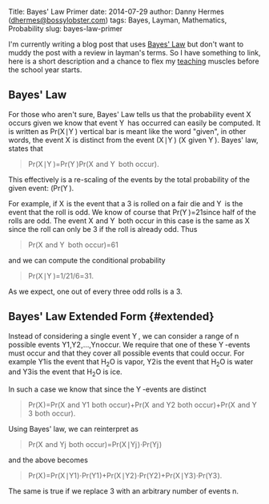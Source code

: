 Title: Bayes' Law Primer
date: 2014-07-29
author: Danny Hermes (dhermes@bossylobster.com)
tags: Bayes, Layman, Mathematics, Probability
slug: bayes-law-primer

I'm currently writing a blog post that uses
[Bayes' Law](http://en.wikipedia.org/wiki/Bayes%27_law)
but don't want to muddy the post with a review in layman's terms. So
I have something to link, here is a short description and a chance to flex my
[teaching](http://math.berkeley.edu/~dhermes/) muscles before the school
year starts.

Bayes' Law
----------

For those who aren't sure, Bayes' Law tells us that the probability
event
<span class="katex"><span class="katex-inner"><span class="strut" style="height:0.68333em;"></span><span class="strut bottom" style="height:0.68333em;vertical-align:0em;"></span><span class="base textstyle uncramped"><span class="mord mathit" style="margin-right:0.07847em;">X</span></span></span></span>
occurs given we know that event
<span class="katex"><span class="katex-inner"><span class="strut" style="height:0.68333em;"></span><span class="strut bottom" style="height:0.68333em;vertical-align:0em;"></span><span class="base textstyle uncramped"><span class="mord mathit" style="margin-right:0.22222em;">Y</span></span></span></span>
has occurred can
easily be computed. It is written as
<span class="katex"><span class="katex-inner"><span class="strut" style="height:0.75em;"></span><span class="strut bottom" style="height:1em;vertical-align:-0.25em;"></span><span class="base textstyle uncramped"><span class="text mord textstyle uncramped"><span class="mord">P</span><span class="mord">r</span></span><span class="mopen">(</span><span class="mord mathit" style="margin-right:0.07847em;">X</span><span class="mord mspace thinspace"></span><span class="mord">&#8739;</span><span class="mord mspace thinspace"></span><span class="mord mathit" style="margin-right:0.22222em;">Y</span><span class="mclose">)</span></span></span></span>
vertical bar is meant like the word "given", in other words, the event
<span class="katex"><span class="katex-inner"><span class="strut" style="height:0.68333em;"></span><span class="strut bottom" style="height:0.68333em;vertical-align:0em;"></span><span class="base textstyle uncramped"><span class="mord mathit" style="margin-right:0.07847em;">X</span></span></span></span>
is distinct from the event
<span class="katex"><span class="katex-inner"><span class="strut" style="height:0.75em;"></span><span class="strut bottom" style="height:1em;vertical-align:-0.25em;"></span><span class="base textstyle uncramped"><span class="mopen">(</span><span class="mord mathit" style="margin-right:0.07847em;">X</span><span class="mord mspace thinspace"></span><span class="mord">&#8739;</span><span class="mord mspace thinspace"></span><span class="mord mathit" style="margin-right:0.22222em;">Y</span><span class="mclose">)</span></span></span></span>
(<span class="katex"><span class="katex-inner"><span class="strut" style="height:0.68333em;"></span><span class="strut bottom" style="height:0.68333em;vertical-align:0em;"></span><span class="base textstyle uncramped"><span class="mord mathit" style="margin-right:0.07847em;">X</span></span></span></span> given <span class="katex"><span class="katex-inner"><span class="strut" style="height:0.68333em;"></span><span class="strut bottom" style="height:0.68333em;vertical-align:0em;"></span><span class="base textstyle uncramped"><span class="mord mathit" style="margin-right:0.22222em;">Y</span></span></span></span>).
Bayes' law, states that

<div class="katex-elt"><blockquote>
<span class="katex"><span class="katex-inner"><span class="strut" style="height:1.01em;"></span><span class="strut bottom" style="height:1.53em;vertical-align:-0.52em;"></span><span class="base textstyle uncramped"><span class="text mord textstyle uncramped"><span class="mord">P</span><span class="mord">r</span></span><span class="mopen">(</span><span class="mord mathit" style="margin-right:0.07847em;">X</span><span class="mord mspace thinspace"></span><span class="mord">&#8739;</span><span class="mord mspace thinspace"></span><span class="mord mathit" style="margin-right:0.22222em;">Y</span><span class="mclose">)</span><span class="mrel">=</span><span class="minner reset-textstyle textstyle uncramped"><span class="mfrac"><span class="vlist"><span style="top:0.34500000000000003em;"><span class="fontsize-ensurer reset-size5 size5"><span style="font-size:0em;">&#8203;</span></span><span class="reset-textstyle scriptstyle cramped"><span class="mord scriptstyle cramped"><span class="text mord scriptstyle cramped"><span class="mord">P</span><span class="mord">r</span></span><span class="mopen">(</span><span class="mord mathit" style="margin-right:0.22222em;">Y</span><span class="mclose">)</span></span></span></span><span style="top:-0.22999999999999998em;"><span class="fontsize-ensurer reset-size5 size5"><span style="font-size:0em;">&#8203;</span></span><span class="reset-textstyle textstyle uncramped frac-line"></span></span><span style="top:-0.485em;"><span class="fontsize-ensurer reset-size5 size5"><span style="font-size:0em;">&#8203;</span></span><span class="reset-textstyle scriptstyle uncramped"><span class="mord scriptstyle uncramped"><span class="text mord scriptstyle uncramped"><span class="mord">P</span><span class="mord">r</span></span><span class="mopen">(</span><span class="mord mathit" style="margin-right:0.07847em;">X</span><span class="text mord scriptstyle uncramped"><span class="mord mspace">&#0160;</span><span class="mord">a</span><span class="mord">n</span><span class="mord">d</span><span class="mord mspace">&#0160;</span></span><span class="mord mathit" style="margin-right:0.22222em;">Y</span><span class="text mord scriptstyle uncramped"><span class="mord mspace">&#0160;</span><span class="mord">b</span><span class="mord">o</span><span class="mord">t</span><span class="mord">h</span><span class="mord mspace">&#0160;</span><span class="mord">o</span><span class="mord">c</span><span class="mord">c</span><span class="mord">u</span><span class="mord">r</span></span><span class="mclose">)</span></span></span></span><span class="baseline-fix"><span class="fontsize-ensurer reset-size5 size5"><span style="font-size:0em;">&#8203;</span></span>&#8203;</span></span></span></span><span class="mord">.</span></span></span></span>
</blockquote></div>

This effectively is a re-scaling of the events by the total probability
of the given event:
(<span class="katex"><span class="katex-inner"><span class="strut" style="height:0.75em;"></span><span class="strut bottom" style="height:1em;vertical-align:-0.25em;"></span><span class="base textstyle uncramped"><span class="text mord textstyle uncramped"><span class="mord">P</span><span class="mord">r</span></span><span class="mopen">(</span><span class="mord mathit" style="margin-right:0.22222em;">Y</span><span class="mclose">)</span></span></span></span>.

For example, if <span class="katex"><span class="katex-inner"><span class="strut" style="height:0.68333em;"></span><span class="strut bottom" style="height:0.68333em;vertical-align:0em;"></span><span class="base textstyle uncramped"><span class="mord mathit" style="margin-right:0.07847em;">X</span></span></span></span> is the event that a <span class="katex"><span class="katex-inner"><span class="strut" style="height:0.64444em;"></span><span class="strut bottom" style="height:0.64444em;vertical-align:0em;"></span><span class="base textstyle uncramped"><span class="mord">3</span></span></span></span>
is rolled on a fair die and <span class="katex"><span class="katex-inner"><span class="strut" style="height:0.68333em;"></span><span class="strut bottom" style="height:0.68333em;vertical-align:0em;"></span><span class="base textstyle uncramped"><span class="mord mathit" style="margin-right:0.22222em;">Y</span></span></span></span> is the event that the roll
is odd. We know of course that
<span class="katex"><span class="katex-inner"><span class="strut" style="height:0.845108em;"></span><span class="strut bottom" style="height:1.190108em;vertical-align:-0.345em;"></span><span class="base textstyle uncramped"><span class="text mord textstyle uncramped"><span class="mord">P</span><span class="mord">r</span></span><span class="mopen">(</span><span class="mord mathit" style="margin-right:0.22222em;">Y</span><span class="mclose">)</span><span class="mrel">=</span><span class="minner reset-textstyle textstyle uncramped"><span class="mfrac"><span class="vlist"><span style="top:0.345em;"><span class="fontsize-ensurer reset-size5 size5"><span style="font-size:0em;">&#8203;</span></span><span class="reset-textstyle scriptstyle cramped"><span class="mord scriptstyle cramped"><span class="mord">2</span></span></span></span><span style="top:-0.22999999999999998em;"><span class="fontsize-ensurer reset-size5 size5"><span style="font-size:0em;">&#8203;</span></span><span class="reset-textstyle textstyle uncramped frac-line"></span></span><span style="top:-0.394em;"><span class="fontsize-ensurer reset-size5 size5"><span style="font-size:0em;">&#8203;</span></span><span class="reset-textstyle scriptstyle uncramped"><span class="mord scriptstyle uncramped"><span class="mord">1</span></span></span></span><span class="baseline-fix"><span class="fontsize-ensurer reset-size5 size5"><span style="font-size:0em;">&#8203;</span></span>&#8203;</span></span></span></span></span></span></span>
since half of the rolls are odd. The event
<span class="katex"><span class="katex-inner"><span class="strut" style="height:0.69444em;"></span><span class="strut bottom" style="height:0.69444em;vertical-align:0em;"></span><span class="base textstyle uncramped"><span class="mord mathit" style="margin-right:0.07847em;">X</span><span class="text mord textstyle uncramped"><span class="mord mspace">&#0160;</span><span class="mord">a</span><span class="mord">n</span><span class="mord">d</span><span class="mord mspace">&#0160;</span></span><span class="mord mathit" style="margin-right:0.22222em;">Y</span><span class="text mord textstyle uncramped"><span class="mord mspace">&#0160;</span><span class="mord">b</span><span class="mord">o</span><span class="mord">t</span><span class="mord">h</span><span class="mord mspace">&#0160;</span><span class="mord">o</span><span class="mord">c</span><span class="mord">c</span><span class="mord">u</span><span class="mord">r</span></span></span></span></span>
in this case is the same as <span class="katex"><span class="katex-inner"><span class="strut" style="height:0.68333em;"></span><span class="strut bottom" style="height:0.68333em;vertical-align:0em;"></span><span class="base textstyle uncramped"><span class="mord mathit" style="margin-right:0.07847em;">X</span></span></span></span> since the roll can only be
<span class="katex"><span class="katex-inner"><span class="strut" style="height:0.64444em;"></span><span class="strut bottom" style="height:0.64444em;vertical-align:0em;"></span><span class="base textstyle uncramped"><span class="mord">3</span></span></span></span> if the roll is already odd. Thus

<div class="katex-elt"><blockquote>
<span class="katex"><span class="katex-inner"><span class="strut" style="height:0.845108em;"></span><span class="strut bottom" style="height:1.190108em;vertical-align:-0.345em;"></span><span class="base textstyle uncramped"><span class="text mord textstyle uncramped"><span class="mord">P</span><span class="mord">r</span></span><span class="mopen">(</span><span class="mord mathit" style="margin-right:0.07847em;">X</span><span class="text mord textstyle uncramped"><span class="mord mspace">&#0160;</span><span class="mord">a</span><span class="mord">n</span><span class="mord">d</span><span class="mord mspace">&#0160;</span></span><span class="mord mathit" style="margin-right:0.22222em;">Y</span><span class="text mord textstyle uncramped"><span class="mord mspace">&#0160;</span><span class="mord">b</span><span class="mord">o</span><span class="mord">t</span><span class="mord">h</span><span class="mord mspace">&#0160;</span><span class="mord">o</span><span class="mord">c</span><span class="mord">c</span><span class="mord">u</span><span class="mord">r</span></span><span class="mclose">)</span><span class="mrel">=</span><span class="minner reset-textstyle textstyle uncramped"><span class="mfrac"><span class="vlist"><span style="top:0.345em;"><span class="fontsize-ensurer reset-size5 size5"><span style="font-size:0em;">&#8203;</span></span><span class="reset-textstyle scriptstyle cramped"><span class="mord scriptstyle cramped"><span class="mord">6</span></span></span></span><span style="top:-0.22999999999999998em;"><span class="fontsize-ensurer reset-size5 size5"><span style="font-size:0em;">&#8203;</span></span><span class="reset-textstyle textstyle uncramped frac-line"></span></span><span style="top:-0.394em;"><span class="fontsize-ensurer reset-size5 size5"><span style="font-size:0em;">&#8203;</span></span><span class="reset-textstyle scriptstyle uncramped"><span class="mord scriptstyle uncramped"><span class="mord">1</span></span></span></span><span class="baseline-fix"><span class="fontsize-ensurer reset-size5 size5"><span style="font-size:0em;">&#8203;</span></span>&#8203;</span></span></span></span></span></span></span>
</blockquote></div>

and we can compute the conditional probability
<div class="katex-elt"><blockquote>
<span class="katex"><span class="katex-inner"><span class="strut" style="height:1.01em;"></span><span class="strut bottom" style="height:1.53em;vertical-align:-0.52em;"></span><span class="base textstyle uncramped"><span class="text mord textstyle uncramped"><span class="mord">P</span><span class="mord">r</span></span><span class="mopen">(</span><span class="mord mathit" style="margin-right:0.07847em;">X</span><span class="mord mspace thinspace"></span><span class="mord">&#8739;</span><span class="mord mspace thinspace"></span><span class="mord mathit" style="margin-right:0.22222em;">Y</span><span class="mclose">)</span><span class="mrel">=</span><span class="minner reset-textstyle textstyle uncramped"><span class="mfrac"><span class="vlist"><span style="top:0.34500000000000003em;"><span class="fontsize-ensurer reset-size5 size5"><span style="font-size:0em;">&#8203;</span></span><span class="reset-textstyle scriptstyle cramped"><span class="mord scriptstyle cramped"><span class="mord">1</span><span class="mord">/</span><span class="mord">2</span></span></span></span><span style="top:-0.22999999999999998em;"><span class="fontsize-ensurer reset-size5 size5"><span style="font-size:0em;">&#8203;</span></span><span class="reset-textstyle textstyle uncramped frac-line"></span></span><span style="top:-0.485em;"><span class="fontsize-ensurer reset-size5 size5"><span style="font-size:0em;">&#8203;</span></span><span class="reset-textstyle scriptstyle uncramped"><span class="mord scriptstyle uncramped"><span class="mord">1</span><span class="mord">/</span><span class="mord">6</span></span></span></span><span class="baseline-fix"><span class="fontsize-ensurer reset-size5 size5"><span style="font-size:0em;">&#8203;</span></span>&#8203;</span></span></span></span><span class="mrel">=</span><span class="minner reset-textstyle textstyle uncramped"><span class="mfrac"><span class="vlist"><span style="top:0.345em;"><span class="fontsize-ensurer reset-size5 size5"><span style="font-size:0em;">&#8203;</span></span><span class="reset-textstyle scriptstyle cramped"><span class="mord scriptstyle cramped"><span class="mord">3</span></span></span></span><span style="top:-0.22999999999999998em;"><span class="fontsize-ensurer reset-size5 size5"><span style="font-size:0em;">&#8203;</span></span><span class="reset-textstyle textstyle uncramped frac-line"></span></span><span style="top:-0.394em;"><span class="fontsize-ensurer reset-size5 size5"><span style="font-size:0em;">&#8203;</span></span><span class="reset-textstyle scriptstyle uncramped"><span class="mord scriptstyle uncramped"><span class="mord">1</span></span></span></span><span class="baseline-fix"><span class="fontsize-ensurer reset-size5 size5"><span style="font-size:0em;">&#8203;</span></span>&#8203;</span></span></span></span><span class="mord">.</span></span></span></span>
</blockquote></div>

As we expect, one out of every three odd rolls is a <span class="katex"><span class="katex-inner"><span class="strut" style="height:0.64444em;"></span><span class="strut bottom" style="height:0.64444em;vertical-align:0em;"></span><span class="base textstyle uncramped"><span class="mord">3</span></span></span></span>.

Bayes' Law Extended Form {#extended}
--------------------------------------------

Instead of considering a single event <span class="katex"><span class="katex-inner"><span class="strut" style="height:0.68333em;"></span><span class="strut bottom" style="height:0.68333em;vertical-align:0em;"></span><span class="base textstyle uncramped"><span class="mord mathit" style="margin-right:0.22222em;">Y</span></span></span></span>, we can consider
a range of <span class="katex"><span class="katex-inner"><span class="strut" style="height:0.43056em;"></span><span class="strut bottom" style="height:0.43056em;vertical-align:0em;"></span><span class="base textstyle uncramped"><span class="mord mathit">n</span></span></span></span> possible events
<span class="katex"><span class="katex-inner"><span class="strut" style="height:0.68333em;"></span><span class="strut bottom" style="height:0.8777699999999999em;vertical-align:-0.19444em;"></span><span class="base textstyle uncramped"><span class="mord"><span class="mord mathit" style="margin-right:0.22222em;">Y</span><span class="vlist"><span style="top:0.15em;margin-right:0.05em;margin-left:-0.22222em;"><span class="fontsize-ensurer reset-size5 size5"><span style="font-size:0em;">&#8203;</span></span><span class="reset-textstyle scriptstyle cramped"><span class="mord">1</span></span></span><span class="baseline-fix"><span class="fontsize-ensurer reset-size5 size5"><span style="font-size:0em;">&#8203;</span></span>&#8203;</span></span></span><span class="mpunct">,</span><span class="mord"><span class="mord mathit" style="margin-right:0.22222em;">Y</span><span class="vlist"><span style="top:0.15em;margin-right:0.05em;margin-left:-0.22222em;"><span class="fontsize-ensurer reset-size5 size5"><span style="font-size:0em;">&#8203;</span></span><span class="reset-textstyle scriptstyle cramped"><span class="mord">2</span></span></span><span class="baseline-fix"><span class="fontsize-ensurer reset-size5 size5"><span style="font-size:0em;">&#8203;</span></span>&#8203;</span></span></span><span class="mpunct">,</span><span class="mpunct">&#8230;</span><span class="mpunct">,</span><span class="mord"><span class="mord mathit" style="margin-right:0.22222em;">Y</span><span class="vlist"><span style="top:0.15em;margin-right:0.05em;margin-left:-0.22222em;"><span class="fontsize-ensurer reset-size5 size5"><span style="font-size:0em;">&#8203;</span></span><span class="reset-textstyle scriptstyle cramped"><span class="mord mathit">n</span></span></span><span class="baseline-fix"><span class="fontsize-ensurer reset-size5 size5"><span style="font-size:0em;">&#8203;</span></span>&#8203;</span></span></span></span></span></span>
occur. We require that one of these <span class="katex"><span class="katex-inner"><span class="strut" style="height:0.68333em;"></span><span class="strut bottom" style="height:0.68333em;vertical-align:0em;"></span><span class="base textstyle uncramped"><span class="mord mathit" style="margin-right:0.22222em;">Y</span></span></span></span>-events must occur
and that they cover all possible events that could occur. For example
<span class="katex"><span class="katex-inner"><span class="strut" style="height:0.68333em;"></span><span class="strut bottom" style="height:0.83333em;vertical-align:-0.15em;"></span><span class="base textstyle uncramped"><span class="mord"><span class="mord mathit" style="margin-right:0.22222em;">Y</span><span class="vlist"><span style="top:0.15em;margin-right:0.05em;margin-left:-0.22222em;"><span class="fontsize-ensurer reset-size5 size5"><span style="font-size:0em;">&#8203;</span></span><span class="reset-textstyle scriptstyle cramped"><span class="mord">1</span></span></span><span class="baseline-fix"><span class="fontsize-ensurer reset-size5 size5"><span style="font-size:0em;">&#8203;</span></span>&#8203;</span></span></span></span></span></span> is the event that H<sub>2</sub>O is vapor,
<span class="katex"><span class="katex-inner"><span class="strut" style="height:0.68333em;"></span><span class="strut bottom" style="height:0.83333em;vertical-align:-0.15em;"></span><span class="base textstyle uncramped"><span class="mord"><span class="mord mathit" style="margin-right:0.22222em;">Y</span><span class="vlist"><span style="top:0.15em;margin-right:0.05em;margin-left:-0.22222em;"><span class="fontsize-ensurer reset-size5 size5"><span style="font-size:0em;">&#8203;</span></span><span class="reset-textstyle scriptstyle cramped"><span class="mord">2</span></span></span><span class="baseline-fix"><span class="fontsize-ensurer reset-size5 size5"><span style="font-size:0em;">&#8203;</span></span>&#8203;</span></span></span></span></span></span> is the event that H<sub>2</sub>O is water and
<span class="katex"><span class="katex-inner"><span class="strut" style="height:0.68333em;"></span><span class="strut bottom" style="height:0.83333em;vertical-align:-0.15em;"></span><span class="base textstyle uncramped"><span class="mord"><span class="mord mathit" style="margin-right:0.22222em;">Y</span><span class="vlist"><span style="top:0.15em;margin-right:0.05em;margin-left:-0.22222em;"><span class="fontsize-ensurer reset-size5 size5"><span style="font-size:0em;">&#8203;</span></span><span class="reset-textstyle scriptstyle cramped"><span class="mord">3</span></span></span><span class="baseline-fix"><span class="fontsize-ensurer reset-size5 size5"><span style="font-size:0em;">&#8203;</span></span>&#8203;</span></span></span></span></span></span> is the event that H<sub>2</sub>O is ice.

In such a case we know that since the <span class="katex"><span class="katex-inner"><span class="strut" style="height:0.68333em;"></span><span class="strut bottom" style="height:0.68333em;vertical-align:0em;"></span><span class="base textstyle uncramped"><span class="mord mathit" style="margin-right:0.22222em;">Y</span></span></span></span>-events are distinct

<div class="katex-elt"><blockquote>
<span class="katex"><span class="katex-inner"><span class="strut" style="height:0.75em;"></span><span class="strut bottom" style="height:1em;vertical-align:-0.25em;"></span><span class="base textstyle uncramped"><span class="text mord textstyle uncramped"><span class="mord">P</span><span class="mord">r</span></span><span class="mopen">(</span><span class="mord mathit" style="margin-right:0.07847em;">X</span><span class="mclose">)</span><span class="mrel">=</span><span class="text mord textstyle uncramped"><span class="mord">P</span><span class="mord">r</span></span><span class="mopen">(</span><span class="mord mathit" style="margin-right:0.07847em;">X</span><span class="text mord textstyle uncramped"><span class="mord mspace">&#0160;</span><span class="mord">a</span><span class="mord">n</span><span class="mord">d</span><span class="mord mspace">&#0160;</span></span><span class="mord"><span class="mord mathit" style="margin-right:0.22222em;">Y</span><span class="vlist"><span style="top:0.15em;margin-right:0.05em;margin-left:-0.22222em;"><span class="fontsize-ensurer reset-size5 size5"><span style="font-size:0em;">&#8203;</span></span><span class="reset-textstyle scriptstyle cramped"><span class="mord">1</span></span></span><span class="baseline-fix"><span class="fontsize-ensurer reset-size5 size5"><span style="font-size:0em;">&#8203;</span></span>&#8203;</span></span></span><span class="text mord textstyle uncramped"><span class="mord mspace">&#0160;</span><span class="mord">b</span><span class="mord">o</span><span class="mord">t</span><span class="mord">h</span><span class="mord mspace">&#0160;</span><span class="mord">o</span><span class="mord">c</span><span class="mord">c</span><span class="mord">u</span><span class="mord">r</span></span><span class="mclose">)</span><span class="mbin">+</span><span class="text mord textstyle uncramped"><span class="mord">P</span><span class="mord">r</span></span><span class="mopen">(</span><span class="mord mathit" style="margin-right:0.07847em;">X</span><span class="text mord textstyle uncramped"><span class="mord mspace">&#0160;</span><span class="mord">a</span><span class="mord">n</span><span class="mord">d</span><span class="mord mspace">&#0160;</span></span><span class="mord"><span class="mord mathit" style="margin-right:0.22222em;">Y</span><span class="vlist"><span style="top:0.15em;margin-right:0.05em;margin-left:-0.22222em;"><span class="fontsize-ensurer reset-size5 size5"><span style="font-size:0em;">&#8203;</span></span><span class="reset-textstyle scriptstyle cramped"><span class="mord">2</span></span></span><span class="baseline-fix"><span class="fontsize-ensurer reset-size5 size5"><span style="font-size:0em;">&#8203;</span></span>&#8203;</span></span></span><span class="text mord textstyle uncramped"><span class="mord mspace">&#0160;</span><span class="mord">b</span><span class="mord">o</span><span class="mord">t</span><span class="mord">h</span><span class="mord mspace">&#0160;</span><span class="mord">o</span><span class="mord">c</span><span class="mord">c</span><span class="mord">u</span><span class="mord">r</span></span><span class="mclose">)</span><span class="mbin">+</span><span class="text mord textstyle uncramped"><span class="mord">P</span><span class="mord">r</span></span><span class="mopen">(</span><span class="mord mathit" style="margin-right:0.07847em;">X</span><span class="text mord textstyle uncramped"><span class="mord mspace">&#0160;</span><span class="mord">a</span><span class="mord">n</span><span class="mord">d</span><span class="mord mspace">&#0160;</span></span><span class="mord"><span class="mord mathit" style="margin-right:0.22222em;">Y</span><span class="vlist"><span style="top:0.15em;margin-right:0.05em;margin-left:-0.22222em;"><span class="fontsize-ensurer reset-size5 size5"><span style="font-size:0em;">&#8203;</span></span><span class="reset-textstyle scriptstyle cramped"><span class="mord">3</span></span></span><span class="baseline-fix"><span class="fontsize-ensurer reset-size5 size5"><span style="font-size:0em;">&#8203;</span></span>&#8203;</span></span></span><span class="text mord textstyle uncramped"><span class="mord mspace">&#0160;</span><span class="mord">b</span><span class="mord">o</span><span class="mord">t</span><span class="mord">h</span><span class="mord mspace">&#0160;</span><span class="mord">o</span><span class="mord">c</span><span class="mord">c</span><span class="mord">u</span><span class="mord">r</span></span><span class="mclose">)</span><span class="mord">.</span></span></span></span>
</blockquote></div>

Using Bayes' law, we can reinterpret as

<div class="katex-elt"><blockquote>
<span class="katex"><span class="katex-inner"><span class="strut" style="height:0.75em;"></span><span class="strut bottom" style="height:1.036108em;vertical-align:-0.286108em;"></span><span class="base textstyle uncramped"><span class="text mord textstyle uncramped"><span class="mord">P</span><span class="mord">r</span></span><span class="mopen">(</span><span class="mord mathit" style="margin-right:0.07847em;">X</span><span class="text mord textstyle uncramped"><span class="mord mspace">&#0160;</span><span class="mord">a</span><span class="mord">n</span><span class="mord">d</span><span class="mord mspace">&#0160;</span></span><span class="mord"><span class="mord mathit" style="margin-right:0.22222em;">Y</span><span class="vlist"><span style="top:0.15em;margin-right:0.05em;margin-left:-0.22222em;"><span class="fontsize-ensurer reset-size5 size5"><span style="font-size:0em;">&#8203;</span></span><span class="reset-textstyle scriptstyle cramped"><span class="mord mathit" style="margin-right:0.05724em;">j</span></span></span><span class="baseline-fix"><span class="fontsize-ensurer reset-size5 size5"><span style="font-size:0em;">&#8203;</span></span>&#8203;</span></span></span><span class="text mord textstyle uncramped"><span class="mord mspace">&#0160;</span><span class="mord">b</span><span class="mord">o</span><span class="mord">t</span><span class="mord">h</span><span class="mord mspace">&#0160;</span><span class="mord">o</span><span class="mord">c</span><span class="mord">c</span><span class="mord">u</span><span class="mord">r</span></span><span class="mclose">)</span><span class="mrel">=</span><span class="text mord textstyle uncramped"><span class="mord">P</span><span class="mord">r</span></span><span class="mopen">(</span><span class="mord mathit" style="margin-right:0.07847em;">X</span><span class="mord mspace thinspace"></span><span class="mord">&#8739;</span><span class="mord mspace thinspace"></span><span class="mord"><span class="mord mathit" style="margin-right:0.22222em;">Y</span><span class="vlist"><span style="top:0.15em;margin-right:0.05em;margin-left:-0.22222em;"><span class="fontsize-ensurer reset-size5 size5"><span style="font-size:0em;">&#8203;</span></span><span class="reset-textstyle scriptstyle cramped"><span class="mord mathit" style="margin-right:0.05724em;">j</span></span></span><span class="baseline-fix"><span class="fontsize-ensurer reset-size5 size5"><span style="font-size:0em;">&#8203;</span></span>&#8203;</span></span></span><span class="mclose">)</span><span class="mbin">&#8901;</span><span class="text mord textstyle uncramped"><span class="mord">P</span><span class="mord">r</span></span><span class="mopen">(</span><span class="mord"><span class="mord mathit" style="margin-right:0.22222em;">Y</span><span class="vlist"><span style="top:0.15em;margin-right:0.05em;margin-left:-0.22222em;"><span class="fontsize-ensurer reset-size5 size5"><span style="font-size:0em;">&#8203;</span></span><span class="reset-textstyle scriptstyle cramped"><span class="mord mathit" style="margin-right:0.05724em;">j</span></span></span><span class="baseline-fix"><span class="fontsize-ensurer reset-size5 size5"><span style="font-size:0em;">&#8203;</span></span>&#8203;</span></span></span><span class="mclose">)</span></span></span></span>
</blockquote></div>

and the above becomes

<div class="katex-elt"><blockquote>
<span class="katex"><span class="katex-inner"><span class="strut" style="height:0.75em;"></span><span class="strut bottom" style="height:1em;vertical-align:-0.25em;"></span><span class="base textstyle uncramped"><span class="text mord textstyle uncramped"><span class="mord">P</span><span class="mord">r</span></span><span class="mopen">(</span><span class="mord mathit" style="margin-right:0.07847em;">X</span><span class="mclose">)</span><span class="mrel">=</span><span class="text mord textstyle uncramped"><span class="mord">P</span><span class="mord">r</span></span><span class="mopen">(</span><span class="mord mathit" style="margin-right:0.07847em;">X</span><span class="mord mspace thinspace"></span><span class="mord">&#8739;</span><span class="mord mspace thinspace"></span><span class="mord"><span class="mord mathit" style="margin-right:0.22222em;">Y</span><span class="vlist"><span style="top:0.15em;margin-right:0.05em;margin-left:-0.22222em;"><span class="fontsize-ensurer reset-size5 size5"><span style="font-size:0em;">&#8203;</span></span><span class="reset-textstyle scriptstyle cramped"><span class="mord">1</span></span></span><span class="baseline-fix"><span class="fontsize-ensurer reset-size5 size5"><span style="font-size:0em;">&#8203;</span></span>&#8203;</span></span></span><span class="mclose">)</span><span class="mbin">&#8901;</span><span class="text mord textstyle uncramped"><span class="mord">P</span><span class="mord">r</span></span><span class="mopen">(</span><span class="mord"><span class="mord mathit" style="margin-right:0.22222em;">Y</span><span class="vlist"><span style="top:0.15em;margin-right:0.05em;margin-left:-0.22222em;"><span class="fontsize-ensurer reset-size5 size5"><span style="font-size:0em;">&#8203;</span></span><span class="reset-textstyle scriptstyle cramped"><span class="mord">1</span></span></span><span class="baseline-fix"><span class="fontsize-ensurer reset-size5 size5"><span style="font-size:0em;">&#8203;</span></span>&#8203;</span></span></span><span class="mclose">)</span><span class="mbin">+</span><span class="text mord textstyle uncramped"><span class="mord">P</span><span class="mord">r</span></span><span class="mopen">(</span><span class="mord mathit" style="margin-right:0.07847em;">X</span><span class="mord mspace thinspace"></span><span class="mord">&#8739;</span><span class="mord mspace thinspace"></span><span class="mord"><span class="mord mathit" style="margin-right:0.22222em;">Y</span><span class="vlist"><span style="top:0.15em;margin-right:0.05em;margin-left:-0.22222em;"><span class="fontsize-ensurer reset-size5 size5"><span style="font-size:0em;">&#8203;</span></span><span class="reset-textstyle scriptstyle cramped"><span class="mord">2</span></span></span><span class="baseline-fix"><span class="fontsize-ensurer reset-size5 size5"><span style="font-size:0em;">&#8203;</span></span>&#8203;</span></span></span><span class="mclose">)</span><span class="mbin">&#8901;</span><span class="text mord textstyle uncramped"><span class="mord">P</span><span class="mord">r</span></span><span class="mopen">(</span><span class="mord"><span class="mord mathit" style="margin-right:0.22222em;">Y</span><span class="vlist"><span style="top:0.15em;margin-right:0.05em;margin-left:-0.22222em;"><span class="fontsize-ensurer reset-size5 size5"><span style="font-size:0em;">&#8203;</span></span><span class="reset-textstyle scriptstyle cramped"><span class="mord">2</span></span></span><span class="baseline-fix"><span class="fontsize-ensurer reset-size5 size5"><span style="font-size:0em;">&#8203;</span></span>&#8203;</span></span></span><span class="mclose">)</span><span class="mbin">+</span><span class="text mord textstyle uncramped"><span class="mord">P</span><span class="mord">r</span></span><span class="mopen">(</span><span class="mord mathit" style="margin-right:0.07847em;">X</span><span class="mord mspace thinspace"></span><span class="mord">&#8739;</span><span class="mord mspace thinspace"></span><span class="mord"><span class="mord mathit" style="margin-right:0.22222em;">Y</span><span class="vlist"><span style="top:0.15em;margin-right:0.05em;margin-left:-0.22222em;"><span class="fontsize-ensurer reset-size5 size5"><span style="font-size:0em;">&#8203;</span></span><span class="reset-textstyle scriptstyle cramped"><span class="mord">3</span></span></span><span class="baseline-fix"><span class="fontsize-ensurer reset-size5 size5"><span style="font-size:0em;">&#8203;</span></span>&#8203;</span></span></span><span class="mclose">)</span><span class="mbin">&#8901;</span><span class="text mord textstyle uncramped"><span class="mord">P</span><span class="mord">r</span></span><span class="mopen">(</span><span class="mord"><span class="mord mathit" style="margin-right:0.22222em;">Y</span><span class="vlist"><span style="top:0.15em;margin-right:0.05em;margin-left:-0.22222em;"><span class="fontsize-ensurer reset-size5 size5"><span style="font-size:0em;">&#8203;</span></span><span class="reset-textstyle scriptstyle cramped"><span class="mord">3</span></span></span><span class="baseline-fix"><span class="fontsize-ensurer reset-size5 size5"><span style="font-size:0em;">&#8203;</span></span>&#8203;</span></span></span><span class="mclose">)</span><span class="mord">.</span></span></span></span>
</blockquote></div>

The same is true if we replace <span class="katex"><span class="katex-inner"><span class="strut" style="height:0.64444em;"></span><span class="strut bottom" style="height:0.64444em;vertical-align:0em;"></span><span class="base textstyle uncramped"><span class="mord">3</span></span></span></span> with an arbitrary number of
events <span class="katex"><span class="katex-inner"><span class="strut" style="height:0.43056em;"></span><span class="strut bottom" style="height:0.43056em;vertical-align:0em;"></span><span class="base textstyle uncramped"><span class="mord mathit">n</span></span></span></span>.

<a href="https://profiles.google.com/114760865724135687241" rel="author" style="display: none;">About Bossy Lobster</a>
